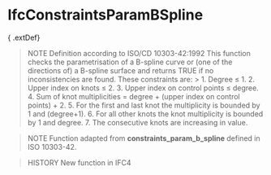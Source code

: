 # IfcConstraintsParamBSpline

{ .extDef}<!-- end of definition -->
> NOTE Definition according to ISO/CD 10303-42:1992
> This function checks the parametrisation of a B-spline curve or (one of the directions of) a B-spline surface and returns TRUE if no inconsistencies are found. These constraints are: > 1. Degree ≤ 1.
> 2. Upper index on knots ≤ 2.
> 3. Upper index on control points ≤ degree.
> 4. Sum of knot multiplicities = degree + (upper index on control points) + 2.
> 5. For the first and last knot the multiplicity is bounded by 1 and (degree+1).
> 6. For all other knots the knot multiplicity is bounded by 1 and degree.
> 7. The consecutive knots are increasing in value.

> NOTE Function adapted from **constraints_param_b_spline** defined in ISO 10303-42.

> HISTORY New function in IFC4
